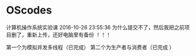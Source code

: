 ﻿# OScodes
计算机操作系统实验课
2016-10-26 23:55:36 
为什么提交不了，然后我把之前项目删了，重新上传，还好电脑里有备份 ！！！

第一个为模拟并发多线程（已完成）
第二个为生产者与消费者（已完成 ）
